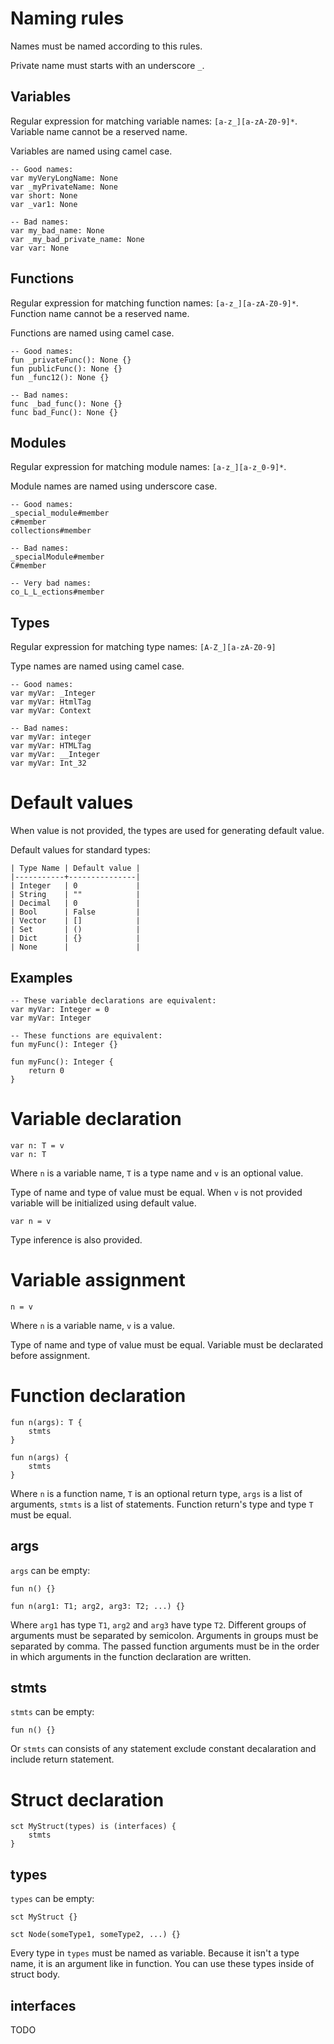 # Naming rules

Names must be named according to this rules.

Private name must starts with an underscore `_`.

## Variables

Regular expression for matching variable names: `[a-z_][a-zA-Z0-9]*`.
Variable name cannot be a reserved name.

Variables are named using camel case.

```adrian
-- Good names:
var myVeryLongName: None
var _myPrivateName: None
var short: None
var _var1: None

-- Bad names:
var my_bad_name: None
var _my_bad_private_name: None
var var: None
```

## Functions

Regular expression for matching function names: `[a-z_][a-zA-Z0-9]*`.
Function name cannot be a reserved name.

Functions are named using camel case.

```adrian
-- Good names:
fun _privateFunc(): None {}
fun publicFunc(): None {}
fun _func12(): None {}

-- Bad names:
func _bad_func(): None {}
func bad_Func(): None {}
```

## Modules

Regular expression for matching module names: `[a-z_][a-z_0-9]*`.

Module names are named using underscore case.

```adrian
-- Good names:
_special_module#member
c#member
collections#member

-- Bad names:
_specialModule#member
C#member

-- Very bad names:
co_L_L_ections#member
```

## Types

Regular expression for matching type names: `[A-Z_][a-zA-Z0-9]`

Type names are named using camel case.

```adrian
-- Good names:
var myVar: _Integer
var myVar: HtmlTag
var myVar: Context

-- Bad names:
var myVar: integer
var myVar: HTMLTag
var myVar: __Integer
var myVar: Int_32
```

# Default values

When value is not provided, the types are used for generating default value.

Default values for standard types:

```
| Type Name | Default value |
|-----------+---------------|
| Integer   | 0             |
| String    | ""            |
| Decimal   | 0             |
| Bool      | False         |
| Vector    | []            |
| Set       | ()            |
| Dict      | {}            |
| None      |               |
```

## Examples

```adrian
-- These variable declarations are equivalent:
var myVar: Integer = 0
var myVar: Integer
```

```adrian
-- These functions are equivalent:
fun myFunc(): Integer {}

fun myFunc(): Integer {
	return 0
}
```

# Variable declaration

```adrian
var n: T = v
var n: T
```

Where `n` is a variable name, `T` is a type name and `v` is an optional value.

Type of name and type of value must be equal. When `v` is not provided variable will be initialized using default value.

```adrian
var n = v
```

Type inference is also provided.


# Variable assignment

```adrian
n = v
```

Where `n` is a variable name, `v` is a value.

Type of name and type of value must be equal. Variable must be declarated before assignment.


# Function declaration

```adrian
fun n(args): T {
	stmts
}

fun n(args) {
	stmts
}
```

Where `n` is a function name, `T` is an optional return type, `args` is a list of arguments,
`stmts` is a list of statements. Function return's type and type `T` must be equal.

## args

`args` can be empty:

```adrian
fun n() {}
```

```adrian
fun n(arg1: T1; arg2, arg3: T2; ...) {}
```

Where `arg1` has type `T1`, `arg2` and `arg3` have type `T2`. Different groups of
arguments must be separated by semicolon. Arguments in groups must be separated by
comma. The passed function arguments must be in the order in which arguments in
the function declaration are written.

## stmts

`stmts` can be empty:

```adrian
fun n() {}
```

Or `stmts` can consists of any statement exclude constant decalaration and include return statement.

# Struct declaration

```adrian
sct MyStruct(types) is (interfaces) {
    stmts
}
```

## types

`types` can be empty:

```adrian
sct MyStruct {}
```

```adrian
sct Node(someType1, someType2, ...) {}
```

Every type in `types` must be named as variable.
Because it isn't a type name, it is an argument like in function.
You can use these types inside of struct body.


## interfaces

TODO
